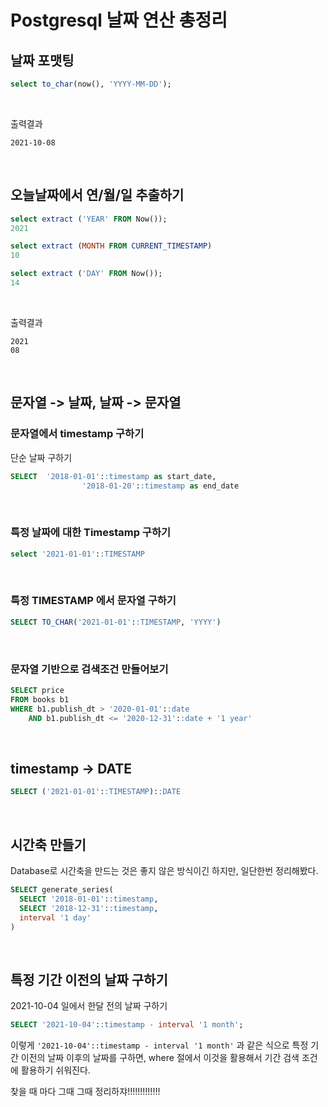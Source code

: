 # Postgresql 날짜 연산 총정리



## 날짜 포맷팅

```sql
select to_char(now(), 'YYYY-MM-DD');
```

<br>

출력결과

```plain
2021-10-08
```

<br>

## 오늘날짜에서 연/월/일 추출하기

```sql
select extract ('YEAR' FROM Now());
2021

select extract (MONTH FROM CURRENT_TIMESTAMP)
10

select extract ('DAY' FROM Now());
14
```

<br>

출력결과

```plain
2021
08
```

<br>



## 문자열 -> 날짜, 날짜 -> 문자열

### 문자열에서 timestamp 구하기

단순 날짜 구하기

```sql
SELECT 	'2018-01-01'::timestamp as start_date,
				'2018-01-20'::timestamp as end_date
```

<br>

### 특정 날짜에 대한 Timestamp 구하기

```sql
select '2021-01-01'::TIMESTAMP
```

<br>

### 특정 TIMESTAMP 에서 문자열 구하기

```sql
SELECT TO_CHAR('2021-01-01'::TIMESTAMP, 'YYYY')
```

<br>

### 문자열 기반으로 검색조건 만들어보기

```sql
SELECT price
FROM books b1
WHERE b1.publish_dt > '2020-01-01'::date
	AND b1.publish_dt <= '2020-12-31'::date + '1 year'
```

<br>

## timestamp -> DATE

```sql
SELECT ('2021-01-01'::TIMESTAMP)::DATE
```

<br>

## 시간축 만들기

Database로 시간축을 만드는 것은 좋지 않은 방식이긴 하지만, 일단한번 정리해봤다.

```sql
SELECT generate_series(
  SELECT '2018-01-01'::timestamp,
  SELECT '2018-12-31'::timestamp,
  interval '1 day'
)
```

<br>

## 특정 기간 이전의 날짜 구하기

2021-10-04 일에서 한달 전의 날짜 구하기 

```sql
SELECT '2021-10-04'::timestamp - interval '1 month';
```

이렇게 `'2021-10-04'::timestamp - interval '1 month'` 과 같은 식으로 특정 기간 이전의 날짜 이후의 날짜를 구하면, where 절에서 이것을 활용해서 기간 검색 조건에 활용하기 쉬워진다.



찾을 때 마다 그때 그때 정리하쟈!!!!!!!!!!!!!










